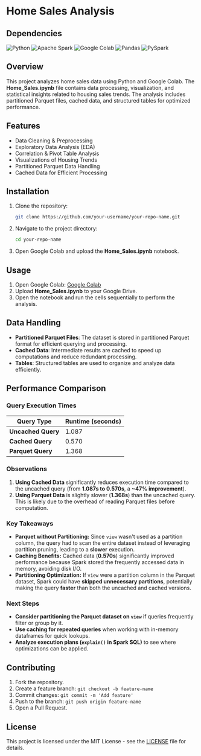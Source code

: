 # Home Sales Analysis

## Dependencies

![Python](https://img.shields.io/badge/Python-3.x-blue)
![Apache Spark](https://img.shields.io/badge/Apache%20Spark-Enabled-orange)
![Google Colab](https://img.shields.io/badge/Google%20Colab-Supported-yellow)
![Pandas](https://img.shields.io/badge/Pandas-Enabled-lightblue)
![PySpark](https://img.shields.io/badge/PySpark-Enabled-red)

## Overview

This project analyzes home sales data using Python and Google Colab. The **Home_Sales.ipynb** file contains data processing, visualization, and statistical insights related to housing sales trends. The analysis includes partitioned Parquet files, cached data, and structured tables for optimized performance.

## Features

- Data Cleaning & Preprocessing
- Exploratory Data Analysis (EDA)
- Correlation & Pivot Table Analysis
- Visualizations of Housing Trends
- Partitioned Parquet Data Handling
- Cached Data for Efficient Processing

## Installation

1. Clone the repository:
   ```sh
   git clone https://github.com/your-username/your-repo-name.git
   ```
2. Navigate to the project directory:
   ```sh
   cd your-repo-name
   ```
3. Open Google Colab and upload the **Home_Sales.ipynb** notebook.

## Usage

1. Open Google Colab: [Google Colab](https://colab.research.google.com/)
2. Upload **Home_Sales.ipynb** to your Google Drive.
3. Open the notebook and run the cells sequentially to perform the analysis.

## Data Handling

- **Partitioned Parquet Files**: The dataset is stored in partitioned Parquet format for efficient querying and processing.
- **Cached Data**: Intermediate results are cached to speed up computations and reduce redundant processing.
- **Tables**: Structured tables are used to organize and analyze data efficiently.

## Performance Comparison

### Query Execution Times

| Query Type         | Runtime (seconds) |
|--------------------|------------------|
| **Uncached Query** | 1.087            |
| **Cached Query**   | 0.570            |
| **Parquet Query**  | 1.368            |

### Observations

1. **Using Cached Data** significantly reduces execution time compared to the uncached query (from **1.087s to 0.570s**, a **~47% improvement**).
2. **Using Parquet Data** is slightly slower (**1.368s**) than the uncached query. This is likely due to the overhead of reading Parquet files before computation.

### Key Takeaways

- **Parquet without Partitioning:** Since `view` wasn't used as a partition column, the query had to scan the entire dataset instead of leveraging partition pruning, leading to a **slower** execution.
- **Caching Benefits:** Cached data (**0.570s**) significantly improved performance because Spark stored the frequently accessed data in memory, avoiding disk I/O.
- **Partitioning Optimization:** If `view` were a partition column in the Parquet dataset, Spark could have **skipped unnecessary partitions**, potentially making the query **faster** than both the uncached and cached versions.

### Next Steps

- **Consider partitioning the Parquet dataset on `view`** if queries frequently filter or group by it.
- **Use caching for repeated queries** when working with in-memory dataframes for quick lookups.
- **Analyze execution plans (`explain()` in Spark SQL)** to see where optimizations can be applied.

## Contributing

1. Fork the repository.
2. Create a feature branch: `git checkout -b feature-name`
3. Commit changes: `git commit -m 'Add feature'`
4. Push to the branch: `git push origin feature-name`
5. Open a Pull Request.

## License

This project is licensed under the MIT License - see the [LICENSE](LICENSE) file for details.
